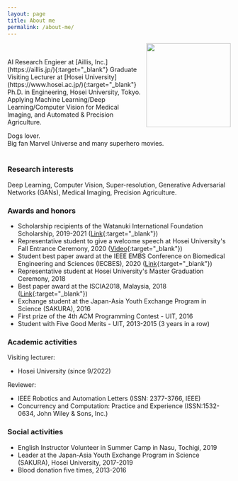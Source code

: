 ```yaml
---
layout: page
title: About me
permalink: /about-me/
---
```

<img align="right" src="{{ site.baseurl }}/images/quan_profile.png" width="190"/>
<br/><br/>
AI Research Engieer at [Aillis, Inc.](https://aillis.jp/){:target="_blank"}  
Graduate Visiting Lecturer at [Hosei University](https://www.hosei.ac.jp/){:target="_blank"}  
Ph.D. in Engineering, Hosei University, Tokyo.  
Applying Machine Learning/Deep Learning/Computer Vision for Medical Imaging, and Automated & Precision Agriculture.  

Dogs lover.  
Big fan Marvel Universe and many superhero movies.
<br/><br/>
### Research interests

Deep Learning, Computer Vision, Super-resolution, Generative Adversarial Networks (GANs), Medical Imaging, Precision Agriculture.

### Awards and honors

- Scholarship recipients of the Watanuki International Foundation Scholarship, 2019-2021 ([Link](http://wisf.sakura.ne.jp/){:target="_blank"})
- Representative student to give a welcome speech at Hosei University's Fall Entrance Ceremony, 2020 ([Video](https://youtu.be/bxnbH1GMwYQ?t=1334){:target="_blank"})
- Student best paper award at the IEEE EMBS Conference on Biomedical Engineering and Sciences (IECBES), 2020 ([Link](https://iist.hosei.ac.jp/2021/04/03/iist-student-quan-huu-cap-won-student-the-best-paper-award/){:target="_blank"})
- Representative student at Hosei University's Master Graduation Ceremony, 2018
- Best paper award at the ISCIA2018, Malaysia, 2018 ([Link](https://www.hosei.ac.jp/gs/NEWS/topics/jusho/180802/?auth=9abbb458a78210eb174f4bdd385bcf54){:target="_blank"})
- Exchange student at the Japan-Asia Youth Exchange Program in Science (SAKURA), 2016
- First prize of the 4th ACM Programming Contest - UIT, 2016
- Student with Five Good Merits - UIT, 2013-2015 (3 years in a row)

### Academic activities

Visiting lecturer:
- Hosei University (since 9/2022)  

Reviewer:
- IEEE Robotics and Automation Letters (ISSN: 2377-3766, IEEE)
- Concurrency and Computation: Practice and Experience (ISSN:1532-0634, John Wiley & Sons, Inc.)

### Social activities

- English Instructor Volunteer in Summer Camp in Nasu, Tochigi, 2019
- Leader at the Japan-Asia Youth Exchange Program in Science (SAKURA), Hosei University, 2017-2019
- Blood donation five times, 2013-2016
